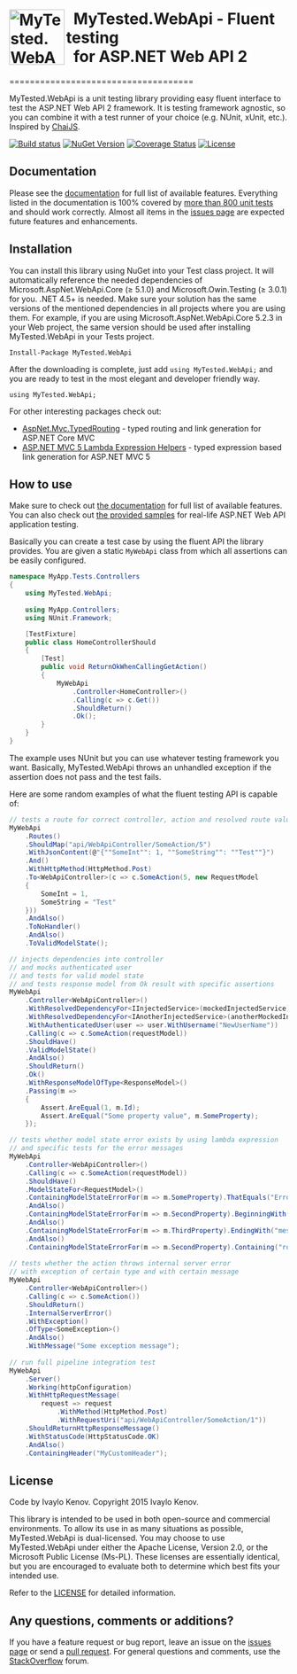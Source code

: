 <h1><img src="https://raw.githubusercontent.com/ivaylokenov/MyTested.WebApi/master/documentation/logo.png" align="left" alt="MyTested.WebApi" width="100">&nbsp; MyTested.WebApi - Fluent testing<br />&nbsp; for ASP.NET Web API 2</h1>
====================================

MyTested.WebApi is a unit testing library providing easy fluent interface to test the ASP.NET Web API 2 framework. It is testing framework agnostic, so you can combine it with a test runner of your choice (e.g. NUnit, xUnit, etc.). Inspired by [ChaiJS](https://github.com/chaijs/chai).

[![Build status](https://ci.appveyor.com/api/projects/status/738pm1kuuv7yw1t5?svg=true)](https://ci.appveyor.com/project/ivaylokenov/mywebapi) [![NuGet Version](http://img.shields.io/nuget/v/MyTested.WebApi.svg?style=flat)](https://www.nuget.org/packages/MyTested.WebApi/)  [![Coverage Status](https://coveralls.io/repos/ivaylokenov/MyTested.WebApi/badge.svg?branch=master&service=github&v=2)](https://coveralls.io/github/ivaylokenov/MyTested.WebApi?branch=master) [![License](https://img.shields.io/badge/license-apache-blue.svg)](http://www.apache.org/licenses/LICENSE-2.0)

## Documentation

Please see the [documentation](https://github.com/ivaylokenov/MyTested.WebApi/tree/master/documentation) for full list of available features. Everything listed in the documentation is 100% covered by [more than 800 unit tests](https://github.com/ivaylokenov/MyTested.WebApi/tree/master/src/MyTested.WebApi.Tests) and should work correctly. Almost all items in the [issues page](https://github.com/ivaylokenov/MyTested.WebApi/issues) are expected future features and enhancements.

## Installation

You can install this library using NuGet into your Test class project. It will automatically reference the needed dependencies of Microsoft.AspNet.WebApi.Core (≥ 5.1.0) and Microsoft.Owin.Testing (≥ 3.0.1) for you. .NET 4.5+ is needed. Make sure your solution has the same versions of the mentioned dependencies in all projects where you are using them. For example, if you are using Microsoft.AspNet.WebApi.Core 5.2.3 in your Web project, the same version should be used after installing MyTested.WebApi in your Tests project.

    Install-Package MyTested.WebApi

After the downloading is complete, just add `using MyTested.WebApi;` and you are ready to test in the most elegant and developer friendly way.
	
    using MyTested.WebApi;
	
For other interesting packages check out:

 - [AspNet.Mvc.TypedRouting](https://github.com/ivaylokenov/AspNet.Mvc.TypedRouting) - typed routing and link generation for ASP.NET Core MVC
 - [ASP.NET MVC 5 Lambda Expression Helpers](https://github.com/ivaylokenov/ASP.NET-MVC-Lambda-Expression-Helpers) - typed expression based link generation for ASP.NET MVC 5
	
## How to use

Make sure to check out [the documentation](https://github.com/ivaylokenov/MyTested.WebApi/tree/master/documentation) for full list of available features.
You can also check out [the provided samples](https://github.com/ivaylokenov/MyTested.WebApi/tree/master/samples) for real-life ASP.NET Web API application testing.

Basically you can create a test case by using the fluent API the library provides. You are given a static `MyWebApi` class from which all assertions can be easily configured.

```c#
namespace MyApp.Tests.Controllers
{
	using MyTested.WebApi;
	
    using MyApp.Controllers;
	using NUnit.Framework;

    [TestFixture]
    public class HomeControllerShould
    {
        [Test]
        public void ReturnOkWhenCallingGetAction()
        {
            MyWebApi
                .Controller<HomeController>()
                .Calling(c => c.Get())
                .ShouldReturn()
				.Ok();
        }
	}
}
```

The example uses NUnit but you can use whatever testing framework you want.
Basically, MyTested.WebApi throws an unhandled exception if the assertion does not pass and the test fails.

Here are some random examples of what the fluent testing API is capable of:

```c#
// tests a route for correct controller, action and resolved route values
MyWebApi
	.Routes()
	.ShouldMap("api/WebApiController/SomeAction/5")
	.WithJsonContent(@"{""SomeInt"": 1, ""SomeString"": ""Test""}")
	.And()
	.WithHttpMethod(HttpMethod.Post)
	.To<WebApiController>(c => c.SomeAction(5, new RequestModel
	{
		SomeInt = 1,
		SomeString = "Test"
	}))
	.AndAlso()
	.ToNoHandler()
	.AndAlso()
	.ToValidModelState();

// injects dependencies into controller
// and mocks authenticated user
// and tests for valid model state
// and tests response model from Ok result with specific assertions
MyWebApi
	.Controller<WebApiController>()
	.WithResolvedDependencyFor<IInjectedService>(mockedInjectedService)
	.WithResolvedDependencyFor<IAnotherInjectedService>(anotherMockedInjectedService);
	.WithAuthenticatedUser(user => user.WithUsername("NewUserName"))
	.Calling(c => c.SomeAction(requestModel))
	.ShouldHave()
	.ValidModelState()
	.AndAlso()
	.ShouldReturn()
	.Ok()
	.WithResponseModelOfType<ResponseModel>()
	.Passing(m =>
	{
		Assert.AreEqual(1, m.Id);
		Assert.AreEqual("Some property value", m.SomeProperty);
	});

// tests whether model state error exists by using lambda expression
// and specific tests for the error messages
MyWebApi
	.Controller<WebApiController>()
	.Calling(c => c.SomeAction(requestModel))
	.ShouldHave()
	.ModelStateFor<RequestModel>()
	.ContainingModelStateErrorFor(m => m.SomeProperty).ThatEquals("Error message") 
	.AndAlso()
	.ContainingModelStateErrorFor(m => m.SecondProperty).BeginningWith("Error") 
	.AndAlso()
	.ContainingModelStateErrorFor(m => m.ThirdProperty).EndingWith("message") 
	.AndAlso()
	.ContainingModelStateErrorFor(m => m.SecondProperty).Containing("ror mes"); 
	
// tests whether the action throws internal server error
// with exception of certain type and with certain message
MyWebApi
	.Controller<WebApiController>()
	.Calling(c => c.SomeAction())
	.ShouldReturn()
	.InternalServerError()
	.WithException()
	.OfType<SomeException>()
	.AndAlso()
	.WithMessage("Some exception message");
	
// run full pipeline integration test
MyWebApi
	.Server()
	.Working(httpConfiguration)
	.WithHttpRequestMessage(
		request => request
			.WithMethod(HttpMethod.Post)
			.WithRequestUri("api/WebApiController/SomeAction/1"))
	.ShouldReturnHttpResponseMessage()
	.WithStatusCode(HttpStatusCode.OK)
	.AndAlso()
	.ContainingHeader("MyCustomHeader");
```

## License

Code by Ivaylo Kenov. Copyright 2015 Ivaylo Kenov.

This library is intended to be used in both open-source and commercial environments. To allow its use in as many
situations as possible, MyTested.WebApi is dual-licensed. You may choose to use MyTested.WebApi under either the Apache License,
Version 2.0, or the Microsoft Public License (Ms-PL). These licenses are essentially identical, but you are
encouraged to evaluate both to determine which best fits your intended use.

Refer to the [LICENSE](https://github.com/ivaylokenov/MyTested.WebApi/blob/master/LICENSE) for detailed information.
 
## Any questions, comments or additions?

If you have a feature request or bug report, leave an issue on the [issues page](https://github.com/ivaylokenov/MyTested.WebApi/issues) or send a [pull request](https://github.com/ivaylokenov/MyTested.WebApi/pulls). For general questions and comments, use the [StackOverflow](http://stackoverflow.com/) forum.

